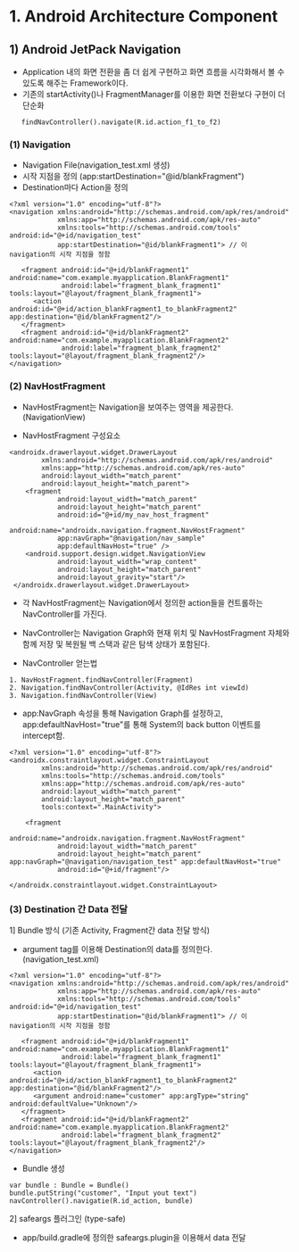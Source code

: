 # 1. Android Architecture Component
## 1) Android JetPack Navigation
- Application 내의 화면 전환을 좀 더 쉽게 구현하고 화면 흐름을 시각화해서 볼 수 있도록 해주는 Framework이다.
- 기존의 startActivity()나 FragmentManager를 이용한 화면 전환보다 구현이 더 단순화
     
```
   findNavController().navigate(R.id.action_f1_to_f2)
```
### (1) Navigation
- Navigation File(navigation_test.xml 생성)
- 시작 지점을 정의 (app:startDestination="@id/blankFragment")
- Destination마다 Action을 정의

```
<?xml version="1.0" encoding="utf-8"?>
<navigation xmlns:android="http://schemas.android.com/apk/res/android"
            xmlns:app="http://schemas.android.com/apk/res-auto"
            xmlns:tools="http://schemas.android.com/tools" android:id="@+id/navigation_test"
            app:startDestination="@id/blankFragment1"> // 이 navigation의 시작 지점을 정함

   <fragment android:id="@+id/blankFragment1" android:name="com.example.myapplication.BlankFragment1"
             android:label="fragment_blank_fragment1" tools:layout="@layout/fragment_blank_fragment1">
      <action android:id="@+id/action_blankFragment1_to_blankFragment2" app:destination="@id/blankFragment2"/>
   </fragment>
   <fragment android:id="@+id/blankFragment2" android:name="com.example.myapplication.BlankFragment2"
             android:label="fragment_blank_fragment2" tools:layout="@layout/fragment_blank_fragment2"/>
</navigation>
```

### (2) NavHostFragment
- NavHostFragment는 Navigation을 보여주는 영역을 제공한다. (NavigationView)

- NavHostFragment 구성요소

```
<androidx.drawerlayout.widget.DrawerLayout
        xmlns:android="http://schemas.android.com/apk/res/android"
        xmlns:app="http://schemas.android.com/apk/res-auto"
        android:layout_width="match_parent"
        android:layout_height="match_parent">
    <fragment
            android:layout_width="match_parent"
            android:layout_height="match_parent"
            android:id="@+id/my_nav_host_fragment"
            android:name="androidx.navigation.fragment.NavHostFragment"
            app:navGraph="@navigation/nav_sample"
            app:defaultNavHost="true" />
    <android.support.design.widget.NavigationView
            android:layout_width="wrap_content"
            android:layout_height="match_parent"
            android:layout_gravity="start"/>
 </androidx.drawerlayout.widget.DrawerLayout>
```
- 각 NavHostFragment는 Navigation에서 정의한 action들을 컨트롤하는 NavController를 가진다.
- NavController는 Navigation Graph와 현재 위치 및 NavHostFragment 자체와 함께 저장 및 복원될 백 스택과 같은 탐색 상태가 포함된다.

- NavController 얻는법

```           
1. NavHostFragment.findNavController(Fragment)
2. Navigation.findNavController(Activity, @IdRes int viewId)
3. Navigation.findNavController(View)
```
- app:NavGraph 속성을 통해 Navigation Graph를 설정하고, app:defaultNavHost="true"를 통해 System의 back button 이벤트를 intercept함.

```
<?xml version="1.0" encoding="utf-8"?>
<androidx.constraintlayout.widget.ConstraintLayout
        xmlns:android="http://schemas.android.com/apk/res/android"
        xmlns:tools="http://schemas.android.com/tools"
        xmlns:app="http://schemas.android.com/apk/res-auto"
        android:layout_width="match_parent"
        android:layout_height="match_parent"
        tools:context=".MainActivity">

    <fragment
            android:name="androidx.navigation.fragment.NavHostFragment"
            android:layout_width="match_parent"
            android:layout_height="match_parent" app:navGraph="@navigation/navigation_test" app:defaultNavHost="true"
            android:id="@+id/fragment"/>

</androidx.constraintlayout.widget.ConstraintLayout>
```

### (3) Destination 간 Data 전달
1] Bundle 방식 (기존 Activity, Fragment간 data 전달 방식)
- argument tag를 이용해 Destination의 data를 정의한다. (navigation_test.xml)
     
```
<?xml version="1.0" encoding="utf-8"?>
<navigation xmlns:android="http://schemas.android.com/apk/res/android"
            xmlns:app="http://schemas.android.com/apk/res-auto"
            xmlns:tools="http://schemas.android.com/tools" android:id="@+id/navigation_test"
            app:startDestination="@id/blankFragment1"> // 이 navigation의 시작 지점을 정함

   <fragment android:id="@+id/blankFragment1" android:name="com.example.myapplication.BlankFragment1"
             android:label="fragment_blank_fragment1" tools:layout="@layout/fragment_blank_fragment1">
      <action android:id="@+id/action_blankFragment1_to_blankFragment2" app:destination="@id/blankFragment2"/>
      <argument android:name="customer" app:argType="string" android:defaultValue="Unknown"/>
   </fragment>
   <fragment android:id="@+id/blankFragment2" android:name="com.example.myapplication.BlankFragment2"
             android:label="fragment_blank_fragment2" tools:layout="@layout/fragment_blank_fragment2"/>
</navigation>
```
- Bundle 생성

```
var bundle : Bundle = Bundle()
bundle.putString("customer", "Input yout text")
navController().navigatie(R.id_action, bundle)
```

2] safeargs 플러그인 (type-safe)
 - app/build.gradle에 정의한 safeargs.plugin을 이용해서 data 전달 
